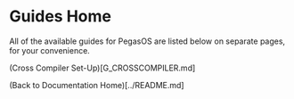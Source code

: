 # Guides Home

All of the available guides for PegasOS are listed below on separate pages, for your convenience.

(Cross Compiler Set-Up)[G_CROSSCOMPILER.md]

(Back to Documentation Home)[../README.md]